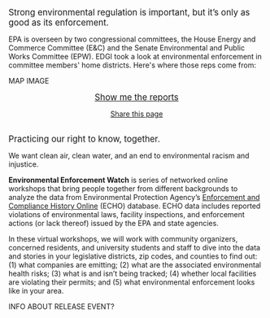<!--This is the main content file to edit for this page. It is embedded in src/pages/index.js, which adds additional content-->

<big>Strong environmental regulation is important, but it’s only as good as its enforcement.</big>

EPA is overseen by two congressional committees, the House Energy and Commerce Committee (E&C) and the Senate Environmental and Public Works Committee (EPW). EDGI took a look at environmental enforcement in committee members' home districts. Here's where those reps come from:

MAP IMAGE

<big><center><a href="/reports">Show me the reports</a></center></big>

<!--handy encoder if you want to change the tweet text: https://meyerweb.com/eric/tools/dencoder/ -->
<center><a href="https://twitter.com/intent/tweet?text=EPA%20is%20overseen%20by%20two%20congressional%20committees.%20%40EnviroDGI%20took%20a%20look%20at%20environmental%20enforcement%20in%20committee%20members%27%20home%20districts%3A%20environmentalenforcementwatch.org%20%23EEWatch" target=_blank >Share this page</a></center>

<br />

<big>Practicing our right to know, together.</big>

We want clean air, clean water, and an end to environmental racism and injustice. 

**Environmental Enforcement Watch** is series of networked online workshops that bring people together from different backgrounds to analyze the data from Environmental Protection Agency’s <a href="https://echo.epa.gov/" target=_blank >Enforcement and Compliance History Online</a> (ECHO) database. ECHO data includes reported violations of environmental laws, facility inspections, and enforcement actions (or lack thereof) issued by the EPA and state agencies.

In these virtual workshops, we will work with community organizers, concerned residents, and university students and staff to dive into the data and stories in your legislative districts, zip codes, and counties to find out: (1) what companies are emitting; (2) what are the associated environmental health risks; (3) what is and isn’t being tracked; (4) whether local facilities are violating their permits; and (5) what environmental enforcement looks like in your area.



INFO ABOUT RELEASE EVENT?
